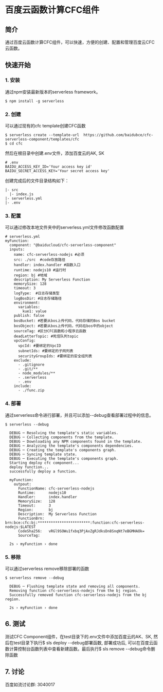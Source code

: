 # 百度云函数计算CFC组件

## 简介

通过百度云函数计算CFC组件，可以快速，方便的创建、配置和管理百度云CFC云函数。

## 快速开始

### 1. 安装

通过npm安装最新版本的serverless framework。

```
$ npm install -g serverless
```

### 2. 创建

可以通过现有的cfc template创建CFC函数

```
$ serverless create --template-url  https://github.com/baidubce/cfc-serverless-component/templates/cfc
$ cd cfc
```
然后在根目录中创建.env文件，添加百度云的AK, SK

```
# .env
BAIDU_ACCESS_KEY_ID='Your access key id'
BAIDU_SECRET_ACCESS_KEY='Your secret access key'
```

创建完成后的文件目录结构如下：

```
|- src
  |- index.js
|- serverless.yml
|- .env
```

### 3. 配置

可以通过修改本地文件夹中的serverless.yml文件修改函数配置

```
# serverless.yml
myFunction:
  component: "@baiducloud/cfc-serverless-component"
  inputs:
    name: cfc-serverless-nodejs #必须
    src: ./src  #code存放路径
    handler: index.handler #函数入口
    runtime: nodejs10 #运行时
    region: bj #地域
    description: My Serverless Function
    memorySize: 128
    timeout: 3
    logType:  #日志存储类型
    logBosDir: #日志存储路径
    environment:
      variables:
        kue1: value
    publish: false
    bosBucket: #若要从bos上传代码，代码存储的Bos bucket
    bosObject: #若要从bos上传代码，代码在bos中的object
    sourceTag: #区分CFC函数和小程序云函数
    deadLetterTopic: #死信队列topic
    vpcConfig:
      vpcId: #要绑定的VpcID
      subnetIds: #要绑定的子网列表
      securityGroupIds: #要绑定的安全组列表
    exclude:
      - .gitignore
      - .git/**
      - node_modules/**
      - .serverless
      - .env
    include:
      - ./func.zip
```

### 4. 部署

通过serverless命令进行部署，并且可以添加--debug查看部署过程中的信息。

```
$ serverless --debug

  DEBUG ─ Resolving the template's static variables.
  DEBUG ─ Collecting components from the template.
  DEBUG ─ Downloading any NPM components found in the template.
  DEBUG ─ Analyzing the template's components dependencies.
  DEBUG ─ Creating the template's components graph.
  DEBUG ─ Syncing template state.
  DEBUG ─ Executing the template's components graph.
  Starting deploy cfc component...
  deploy function...
  successfully deploy a function.

  myFunction:
    outpout:
      FunctionName: cfc-serverless-nodejs
      Runtime:      nodejs10
      Handler:      index.handler
      MemorySize:   128
      Timeout:      3
      Region:       bj
      Description:  My Serverless Function
      FunctionBrn:  brn:bce:cfc:bj:************************:function:cfc-serverless-nodejs:$LATEST
      CodeSha256:   vRGl9SOWu1fxbq3PjAxZgRJdksDn8SnqNt7eBGMHAOk=
      SourceTag:

  2s › myFunction › done
```

### 5. 移除

可以通过serverless remove移除部署的函数

```
$ serverless remove --debug

  DEBUG ─ Flushing template state and removing all components.
  Removing function cfc-serverless-nodejs from the bj region.
  Successfully removed function cfc-serverless-nodejs from the bj region.

  2s › myFunction › done
```
## 6. 测试

测试CFC Component组件，在test目录下的.env文件中添加百度云的AK、SK, 然后在test目录下执行$ sls deploy --debug部署函数, 部署成功后, 可以在百度云函数计算控制台函数列表中查看新建函数。最后执行$ sls remove --debug命令删除函数

## 7. 讨论

百度如流讨论群: 3040017
